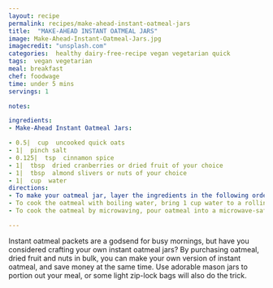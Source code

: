 ```yaml
---
layout: recipe
permalink: recipes/make-ahead-instant-oatmeal-jars
title:  "MAKE-AHEAD INSTANT OATMEAL JARS"
image: Make-Ahead-Instant-Oatmeal-Jars.jpg
imagecredit: "unsplash.com"
categories:  healthy dairy-free-recipe vegan vegetarian quick
tags:  vegan vegetarian
meal: breakfast
chef: foodwage
time: under 5 mins
servings: 1

notes:

ingredients:
- Make-Ahead Instant Oatmeal Jars:

- 0.5|  cup  uncooked quick oats
- 1|  pinch salt
- 0.125|  tsp  cinnamon spice
- 1|  tbsp  dried cranberries or dried fruit of your choice
- 1|  tbsp  almond slivers or nuts of your choice
- 1|  cup  water
directions:
- To make your oatmeal jar, layer the ingredients in the following order: oatmeal, salt, cinnamon, cranberries and almond slivers. Make as many jars as you’d like and store in a dry area. If you don’t have mason jars, feel free to make oatmeal packets using zip-lock bags. Remember to label with the date so you can keep track of freshness.
- To cook the oatmeal with boiling water, bring 1 cup water to a rolling boil. Pour water into oatmeal jar and stir. Let the oatmeal stand for 4-5 minutes to soften. Then, stir and enjoy!
- To cook the oatmeal by microwaving, pour oatmeal into a microwave-safe container large enough for it to bubble without spilling, then add 1 cup water. Microwave (at power level 7) for 2 minutes.

---
```


  
Instant oatmeal packets are a godsend for busy mornings, but have you considered crafting your own instant oatmeal jars? By purchasing oatmeal, dried fruit and nuts in bulk, you can make your own version of instant oatmeal, and save money at the same time. Use adorable mason jars to portion out your meal, or some light zip-lock bags will also do the trick.
